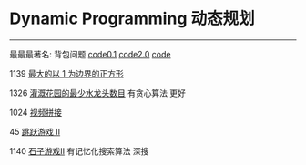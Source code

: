 # Dynamic Programming 动态规划

---

最最最著名: 背包问题
[code0.1](case/caseProblem0.1.cpp)
[code2.0](case/caseProblem_2.0.cpp)
[code](case/caseProblem.c)

1139 [最大的以 1 为边界的正方形](https://leetcode.cn/problems/largest-1-bordered-square/)

1326 [灌溉花园的最少水龙头数目](https://leetcode.cn/problems/minimum-number-of-taps-to-open-to-water-a-garden/)
有贪心算法 更好

1024 [视频拼接](https://leetcode.cn/problems/video-stitching/)

45 [跳跃游戏 II](https://leetcode.cn/problems/jump-game-ii/)

1140 [石子游戏Ⅱ](https://leetcode.cn/problems/stone-game-ii/solution/)
有记忆化搜索算法 深搜
